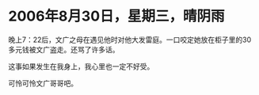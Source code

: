 # 2006年8月30日，星期三，晴阴雨

晚上7：22后，文广之母在遇见他时对他大发雷庭。一口咬定她放在柜子里的30多元钱被文广盗走。还骂了许多话。

这事如果发生在我身上，我心里也一定不好受。

可怜可怜文广哥哥吧。